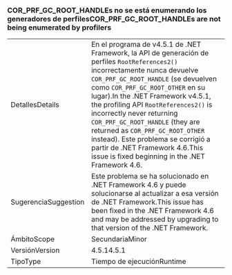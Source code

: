 ### <a name="corprfgcroothandles-are-not-being-enumerated-by-profilers"></a><span data-ttu-id="561a6-101">COR_PRF_GC_ROOT_HANDLEs no se está enumerando los generadores de perfiles</span><span class="sxs-lookup"><span data-stu-id="561a6-101">COR_PRF_GC_ROOT_HANDLEs are not being enumerated by profilers</span></span>

|   |   |
|---|---|
|<span data-ttu-id="561a6-102">Detalles</span><span class="sxs-lookup"><span data-stu-id="561a6-102">Details</span></span>|<span data-ttu-id="561a6-103">En el programa de v4.5.1 de .NET Framework, la API de generación de perfiles <code>RootReferences2()</code> incorrectamente nunca devuelve <code>COR_PRF_GC_ROOT_HANDLE</code> (se devuelven como <code>COR_PRF_GC_ROOT_OTHER</code> en su lugar).</span><span class="sxs-lookup"><span data-stu-id="561a6-103">In the .NET Framework v4.5.1, the profiling API <code>RootReferences2()</code> is incorrectly never returning <code>COR_PRF_GC_ROOT_HANDLE</code> (they are returned as <code>COR_PRF_GC_ROOT_OTHER</code> instead).</span></span> <span data-ttu-id="561a6-104">Este problema se corrigió a partir de .NET Framework 4.6.</span><span class="sxs-lookup"><span data-stu-id="561a6-104">This issue is fixed beginning in the .NET Framework 4.6.</span></span>|
|<span data-ttu-id="561a6-105">Sugerencia</span><span class="sxs-lookup"><span data-stu-id="561a6-105">Suggestion</span></span>|<span data-ttu-id="561a6-106">Este problema se ha solucionado en .NET Framework 4.6 y puede solucionarse al actualizar a esa versión de .NET Framework.</span><span class="sxs-lookup"><span data-stu-id="561a6-106">This issue has been fixed in the .NET Framework 4.6 and may be addressed by upgrading to that version of the .NET Framework.</span></span>|
|<span data-ttu-id="561a6-107">Ámbito</span><span class="sxs-lookup"><span data-stu-id="561a6-107">Scope</span></span>|<span data-ttu-id="561a6-108">Secundaria</span><span class="sxs-lookup"><span data-stu-id="561a6-108">Minor</span></span>|
|<span data-ttu-id="561a6-109">Versión</span><span class="sxs-lookup"><span data-stu-id="561a6-109">Version</span></span>|<span data-ttu-id="561a6-110">4.5.1</span><span class="sxs-lookup"><span data-stu-id="561a6-110">4.5.1</span></span>|
|<span data-ttu-id="561a6-111">Tipo</span><span class="sxs-lookup"><span data-stu-id="561a6-111">Type</span></span>|<span data-ttu-id="561a6-112">Tiempo de ejecución</span><span class="sxs-lookup"><span data-stu-id="561a6-112">Runtime</span></span>|

